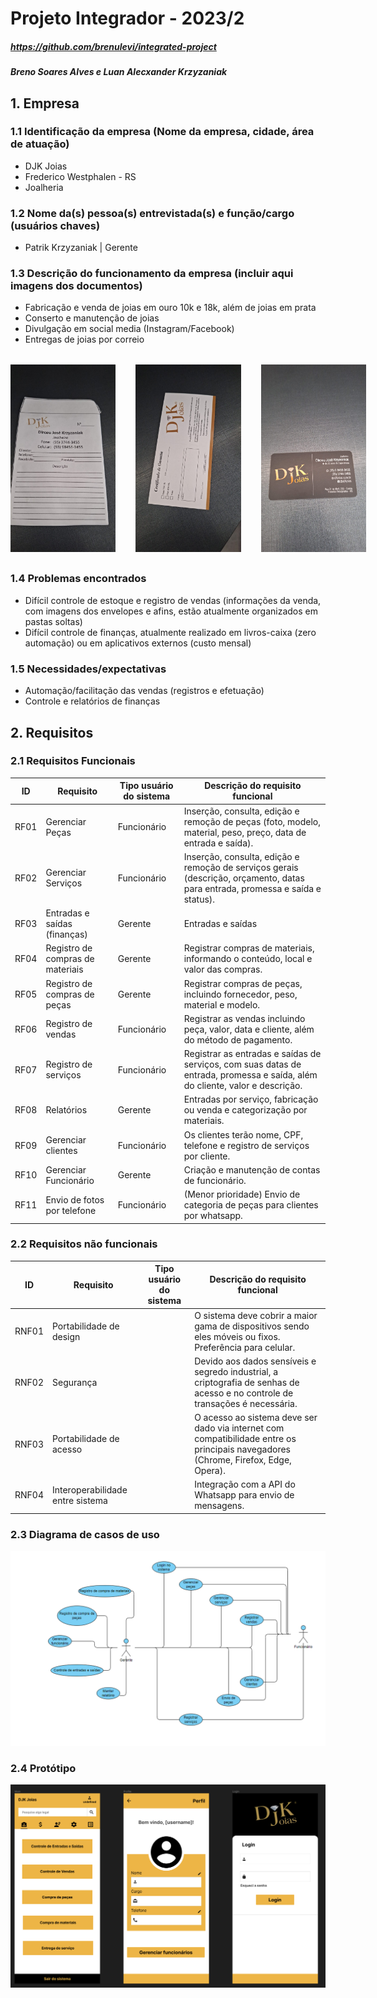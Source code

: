 # Projeto Integrador - 2023/2

##### <https://github.com/brenulevi/integrated-project>

##### Breno Soares Alves e Luan Alecxander Krzyzaniak

## 1. Empresa

### 1.1 Identificação da empresa (Nome da empresa, cidade, área de atuação)

- DJK Joias
- Frederico Westphalen - RS
- Joalheria

### 1.2 Nome da(s) pessoa(s) entrevistada(s) e função/cargo (usuários chaves)

- Patrik Krzyzaniak | Gerente

### 1.3 Descrição do funcionamento da empresa (incluir aqui imagens dos documentos)

- Fabricação e venda de joias em ouro 10k e 18k, além de joias em prata
- Conserto e manutenção de joias
- Divulgação em social media (Instagram/Facebook)
- Entregas de joias por correio

<div style="display:flex; gap:2rem; margin:2rem 0;">
    <img src="./img/envelope.jpg" alt="Cartao de visita" width="auto" height="300px">
    <img src="./img/garantia.jpg" alt="Garantia" width="auto" height="300px">
    <img src="./img/cartaovisita.jpg" alt="Cartao visita" width="autio" height="300px">
</div>

### 1.4 Problemas encontrados

- Difícil controle de estoque e registro de vendas (informações da venda, com imagens dos envelopes e afins, estão atualmente organizados em pastas soltas)
- Difícil controle de finanças, atualmente realizado em livros-caixa (zero automação) ou em aplicativos externos (custo mensal)

### 1.5 Necessidades/expectativas

- Automação/facilitação das vendas (registros e efetuação)
- Controle e relatórios de finanças

## 2. Requisitos

### 2.1 Requisitos Funcionais

| ID  | Requisito                   | Tipo usuário do sistema | Descrição do requisito funcional                                                                                                                         |
| --- | --------------------------- | ----------------------- | -------------------------------------------------------------------------------------------------------------------------------------------------------- |
| RF01  | Gerenciar Peças             | Funcionário             | Inserção, consulta, edição e remoção de peças (foto, modelo, material, peso, preço, data de entrada e saída).                                            |
| RF02  | Gerenciar Serviços          | Funcionário             | Inserção, consulta, edição e remoção de serviços gerais (descrição, orçamento, datas para entrada, promessa e saída e status).                           |
| RF03  | Entradas e saídas (finanças)        | Gerente                 | Entradas e saídas | Registrar entradas e saídas com respectivos valores e descrição. Este registro é geral e não está ligado a peças ou serviços.
| RF04  | Registro de compras de materiais | Gerente | Registrar compras de materiais, informando o conteúdo, local e valor das compras.
| RF05  | Registro de compras de peças | Gerente | Registrar compras de peças, incluindo fornecedor, peso, material e modelo.
| RF06  | Registro de vendas | Funcionário | Registrar as vendas incluindo peça, valor, data e cliente, além do método de pagamento.
| RF07  | Registro de serviços | Funcionário | Registrar as entradas e saídas de serviços, com suas datas de entrada, promessa e saída, além do cliente, valor e descrição.
| RF08  | Relatórios                  | Gerente                 | Entradas por serviço, fabricação ou venda e categorização por materiais.                                                                                  |
| RF09  | Gerenciar clientes          | Funcionário             | Os clientes terão nome, CPF, telefone e registro de serviços por cliente.                                                                                |
| RF10  | Gerenciar Funcionário       | Gerente                 | Criação e manutenção de contas de funcionário.                                                                                                            |
| RF11  | Envio de fotos por telefone | Funcionário             | (Menor prioridade) Envio de categoria de peças para clientes por whatsapp.                                                                               |

### 2.2 Requisitos não funcionais

| ID  | Requisito                   | Tipo usuário do sistema | Descrição do requisito funcional                                                                                                                         |
| --- | --------------------------- | ----------------------- | -------------------------------------------------------------------------------------------------------------------------------------------------------- |
| RNF01 | Portabilidade de design     |                         | O sistema deve cobrir a maior gama de dispositivos sendo eles móveis ou fixos. Preferência para celular.
| RNF02 | Segurança                   |                         | Devido aos dados sensíveis e segredo industrial, a criptografia de senhas de acesso e no controle de transações é necessária.
| RNF03 | Portabilidade de acesso     |                         | O acesso ao sistema deve ser dado via internet com compatibilidade entre os principais navegadores (Chrome, Firefox, Edge, Opera).
| RNF04 | Interoperabilidade entre sistema                      | | Integração com a API do Whatsapp para envio de mensagens.

### 2.3 Diagrama de casos de uso

<img src="img/case-diagram.png" />

### 2.4 Protótipo

<img src="img/prototype.png" />